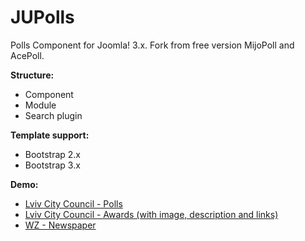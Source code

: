 # JUPolls

Polls Component for Joomla! 3.x. Fork from free version MijoPoll and AcePoll.

**Structure:**
* Component
* Module
* Search plugin

**Template support:**
* Bootstrap 2.x
* Bootstrap 3.x

**Demo:**
* [Lviv City Council - Polls](http://city-adm.lviv.ua/polls)
* [Lviv City Council - Awards (with image, description and links)](http://city-adm.lviv.ua/lmr/awards)
* [WZ - Newspaper](http://wz.lviv.ua/polls)
